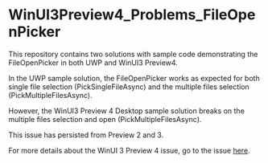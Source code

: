 # WinUI3Preview4_Problems_FileOpenPicker

This repository contains two solutions with sample code demonstrating the FileOpenPicker in both UWP and WinUI3 Preview4.

In the UWP sample solution, the FileOpenPicker works as expected for both single file selection (PickSingleFileAsync) and the multiple files selection (PickMultipleFilesAsync).

However, the WinUI3 Preview 4 Desktop sample solution breaks on the multiple files selection and open (PickMultipleFilesAsync).

This issue has persisted from Preview 2 and 3.

For more details about the WinUI 3 Preview 4 issue, go to the issue [here](https://github.com/microsoft/microsoft-ui-xaml/issues/4198).
